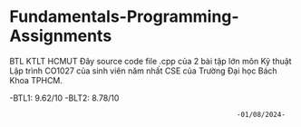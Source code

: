 # Fundamentals-Programming-Assignments
BTL KTLT HCMUT
Đây source code file .cpp của 2 bài tập lớn môn Kỹ thuật Lập trình CO1027 của sinh viên năm nhất CSE của Trường Đại học Bách Khoa TPHCM.

-BTL1: 9.62/10
-BLT2: 8.78/10

                                                            -01/08/2024-
